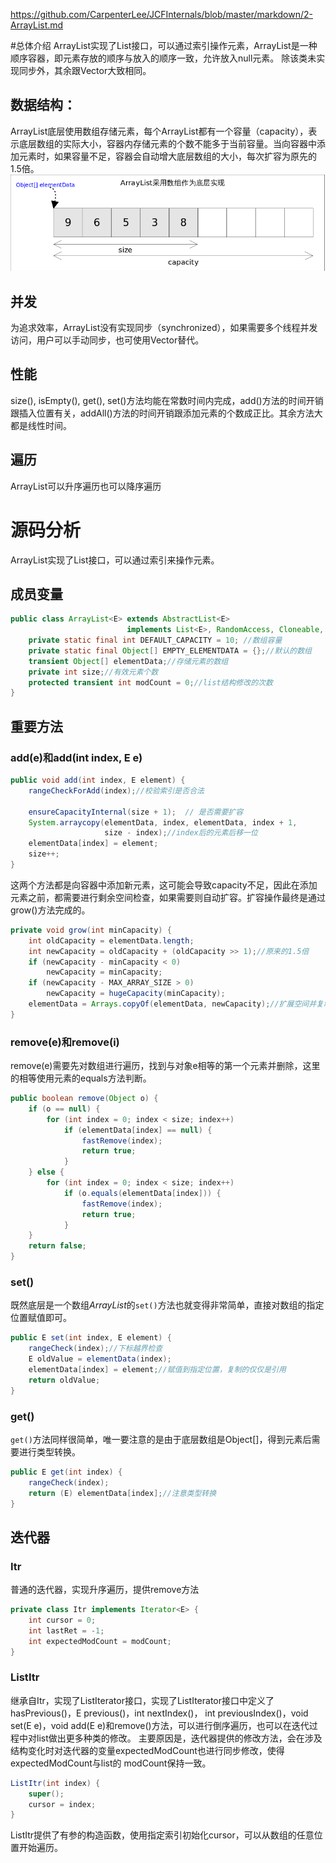 https://github.com/CarpenterLee/JCFInternals/blob/master/markdown/2-ArrayList.md

#总体介绍
ArrayList实现了List接口，可以通过索引操作元素，ArrayList是一种顺序容器，即元素存放的顺序与放入的顺序一致，允许放入null元素。
除该类未实现同步外，其余跟Vector大致相同。

## 数据结构：
ArrayList底层使用数组存储元素，每个ArrayList都有一个容量（capacity），表示底层数组的实际大小，容器内存储元素的个数不能多于当前容量。当向容器中添加元素时，如果容量不足，容器会自动增大底层数组的大小，每次扩容为原先的1.5倍。
![ArrayList_base](../PNGFigures/ArrayList_base.png)

## 并发
为追求效率，ArrayList没有实现同步（synchronized），如果需要多个线程并发访问，用户可以手动同步，也可使用Vector替代。
## 性能
size(), isEmpty(), get(), set()方法均能在常数时间内完成，add()方法的时间开销跟插入位置有关，addAll()方法的时间开销跟添加元素的个数成正比。其余方法大都是线性时间。

## 遍历
ArrayList可以升序遍历也可以降序遍历

# 源码分析
ArrayList实现了List接口，可以通过索引来操作元素。

## 成员变量
```java
public class ArrayList<E> extends AbstractList<E>
                          implements List<E>, RandomAccess, Cloneable, java.io.Serializable{
    private static final int DEFAULT_CAPACITY = 10; //数组容量
    private static final Object[] EMPTY_ELEMENTDATA = {};//默认的数组
    transient Object[] elementData;//存储元素的数组
    private int size;//有效元素个数
    protected transient int modCount = 0;//list结构修改的次数
}
```
## 重要方法
### add(e)和add(int index, E e)
```java
public void add(int index, E element) {
    rangeCheckForAdd(index);//校验索引是否合法

    ensureCapacityInternal(size + 1);  // 是否需要扩容
    System.arraycopy(elementData, index, elementData, index + 1,
                     size - index);//index后的元素后移一位
    elementData[index] = element;
    size++;
}
```

这两个方法都是向容器中添加新元素，这可能会导致capacity不足，因此在添加元素之前，都需要进行剩余空间检查，如果需要则自动扩容。扩容操作最终是通过grow()方法完成的。

```Java
private void grow(int minCapacity) {
    int oldCapacity = elementData.length;
    int newCapacity = oldCapacity + (oldCapacity >> 1);//原来的1.5倍
    if (newCapacity - minCapacity < 0)
        newCapacity = minCapacity;
    if (newCapacity - MAX_ARRAY_SIZE > 0)
        newCapacity = hugeCapacity(minCapacity);
    elementData = Arrays.copyOf(elementData, newCapacity);//扩展空间并复制
}
```
### remove(e)和remove(i)
remove(e)需要先对数组进行遍历，找到与对象e相等的第一个元素并删除，这里的相等使用元素的equals方法判断。
```java
public boolean remove(Object o) {
    if (o == null) {
        for (int index = 0; index < size; index++)
            if (elementData[index] == null) {
                fastRemove(index);
                return true;
            }
    } else {
        for (int index = 0; index < size; index++)
            if (o.equals(elementData[index])) {
                fastRemove(index);
                return true;
            }
    }
    return false;
}
```
### set()

既然底层是一个数组*ArrayList*的`set()`方法也就变得非常简单，直接对数组的指定位置赋值即可。
```java
public E set(int index, E element) {
    rangeCheck(index);//下标越界检查
    E oldValue = elementData(index);
    elementData[index] = element;//赋值到指定位置，复制的仅仅是引用
    return oldValue;
}
```

### get()

`get()`方法同样很简单，唯一要注意的是由于底层数组是Object[]，得到元素后需要进行类型转换。
```java
public E get(int index) {
    rangeCheck(index);
    return (E) elementData[index];//注意类型转换
}
```
## 迭代器
### Itr
普通的迭代器，实现升序遍历，提供remove方法
```java
private class Itr implements Iterator<E> {
    int cursor = 0;
    int lastRet = -1;
    int expectedModCount = modCount;
}
```

### ListItr
继承自Itr，实现了ListIterator接口，实现了ListIterator接口中定义了hasPrevious()，E previous()，int nextIndex()，
int previousIndex()，void set(E e)，void add(E e)和remove()方法，可以进行倒序遍历，也可以在迭代过程中对list做出更多种类的修改。
主要原因是，迭代器提供的修改方法，会在涉及结构变化时对迭代器的变量expectedModCount也进行同步修改，使得expectedModCount与list的
modCount保持一致。
```java
ListItr(int index) {
    super();
    cursor = index;
}
```
ListItr提供了有参的构造函数，使用指定索引初始化cursor，可以从数组的任意位置开始遍历。

